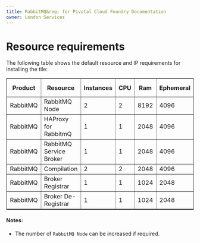 ```yaml
---
title: RabbitMQ&reg; for Pivotal Cloud Foundry Documentation
owner: London Services
---
```


# Resource requirements
The following table shows the default resource and IP requirements for installing the tile:
<table border="1" class="nice">
	<tr>
		<th>Product</th>
		<th>Resource</th>
		<th>Instances</th>
		<th>CPU</th>
		<th>Ram</th>
		<th>Ephemeral</th>
		<th>Persistent</th>
		<th>Static IP</th>
		<th>Dynamic IP</th>
	</tr>
	<tr>
 		<td>RabbitMQ</td>
	 	<td>RabbitMQ Node</td>
	 	<td>2</td>
	 	<td>2</td>
	 	<td>8192</td>
	 	<td>4096</td>
	 	<td>8192</td>
	 	<td>1</td>
	 	<td>0</td>
 	</tr>
 	<tr>
 		<td>RabbitMQ</td>
 		<td>HAProxy for RabbitmQ</td>
 		<td>1</td>
 		<td>1</td>
 		<td>2048</td>
 		<td>4096</td>
 		<td>0</td>
 		<td>1</td>
 		<td>0</td>
 	</tr>
 	<tr>
 		<td>RabbitMQ</td>
 		<td>RabbitMQ Service Broker</td>
 		<td>1</td>
 		<td>1</td>
 		<td>2048</td>
 		<td>4096</td>
 		<td>0</td>
 		<td>0</td>
 		<td>1</td>
 	</tr>
	<tr>
		<td>RabbitMQ</td>
		<td>Compilation</td>
		<td>2</td>
		<td>2</td>
		<td>2048</td>
		<td>4096</td>
		<td>0</td>
		<td>0</td>
		<td>1</td>
	</tr>
	<tr>
		<td>RabbitMQ</td>
		<td>Broker Registrar</td>
		<td>1</td>
		<td>1</td>
		<td>1024</td>
		<td>2048</td>
		<td>0</td>
		<td>0</td>
		<td>1</td>
	</tr>
	<tr>
		<td>RabbitMQ</td>
		<td>Broker De-Registrar</td>
		<td>1</td>
		<td>1</td>
		<td>1024</td>
		<td>2048</td>
		<td>0</td>
		<td>0</td>
		<td>1</td>
	</tr>
</table>

#### Notes:
* The number of `RabbitMQ Node` can be increased if required.